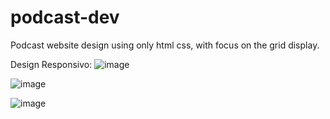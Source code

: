 # podcast-dev
Podcast website design using only html css, with focus on the grid display.

Design Responsivo:
![image](https://github.com/brogna00/podcast-dev/assets/93611151/b17e9f45-d602-4cec-ac34-2a68e893e2ec)


![image](https://github.com/brogna00/podcast-dev/assets/93611151/2460bdc3-7c23-40ff-890d-50b75c61c2de)


![image](https://github.com/brogna00/podcast-dev/assets/93611151/48000b34-41cc-4cff-b765-8ac0ba6fa27c)

